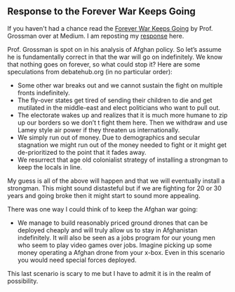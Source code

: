 ## Response to the Forever War Keeps Going 

If you haven't had a chance read the [Forever War Keeps Going](https://medium.com/@nicholasgrossman/the-forever-war-keeps-going-76844f9ae16e0) by Prof. Grossman over at Medium. I am reposting my [response](https://medium.com/@debatehub/the-forever-war-meets-terminal-decline-7a89a6052950) here.

Prof. Grossman is spot on in his analysis of Afghan policy. So let’s assume he is fundamentally correct in that the war will go on indefinitely. We know that nothing goes on forever, so what could stop it? Here are some speculations from debatehub.org (in no particular order):

- Some other war breaks out and we cannot sustain the fight on multiple fronts indefinitely.
- The fly-over states get tired of sending their children to die and get mutilated in the middle-east and elect politicians who want to pull out.
- The electorate wakes up and realizes that it is much more humane to zip up our borders so we don’t t fight them here. Then we withdraw and use Lamey style air power if they threaten us internationally.
- We simply run out of money. Due to demographics and secular stagnation we might run out of the money needed to fight or it might get de-prioritized to the point that it fades away.
- We resurrect that age old colonialist strategy of installing a strongman to keep the locals in line.

My guess is all of the above will happen and that we will eventually install a strongman. This might sound distasteful but if we are fighting for 20 or 30 years and going broke then it might start to sound more appealing.

There was one way I could think of to keep the Afghan war going:

- We manage to build reasonably priced ground drones that can be deployed cheaply and will truly allow us to stay in Afghanistan indefinitely. It will also be seen as a jobs program for our young men who seem to play video games over jobs. Imagine picking up some money operating a Afghan drone from your x-box. Even in this scenario you would need special forces deployed.

This last scenario is scary to me but I have to admit it is in the realm of possibility.
